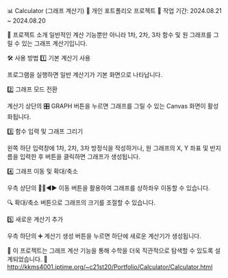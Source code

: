 📊 Calculator (그래프 계산기)
📌 개인 포트폴리오 프로젝트
📅 작업 기간: 2024.08.21 ~ 2024.08.20

📝 프로젝트 소개
일반적인 계산 기능뿐만 아니라 1차, 2차, 3차 함수 및 원 그래프를 그릴 수 있는 그래프 계산기입니다.

🛠️ 사용 방법
1️⃣ 기본 계산기 사용

프로그램을 실행하면 일반 계산기가 기본 화면으로 나타납니다.

2️⃣ 그래프 모드 전환

계산기 상단의 🎛️ GRAPH 버튼을 누르면 그래프를 그릴 수 있는 Canvas 화면이 활성화됩니다.

3️⃣ 함수 입력 및 그래프 그리기

왼쪽 하단 입력창에 1차, 2차, 3차 방정식을 작성하거나, 원 그래프의 X, Y 좌표 및 반지름을 입력한 후 버튼을 클릭하면 그래프가 생성됩니다.

4️⃣ 그래프 이동 및 확대/축소

우측 상단의 🔼🔽◀️▶️ 이동 버튼을 활용하여 그래프를 상하좌우 이동할 수 있습니다.

🔍 확대/축소 버튼으로 그래프의 크기를 조절할 수 있습니다.

5️⃣ 새로운 계산기 추가

우측 하단의 ➕ 계산기 생성 버튼을 누르면 하단에 새로운 계산기가 생성됩니다.

🚀 이 프로젝트는 그래프 계산 기능을 통해 수학을 더욱 직관적으로 탐색할 수 있도록 설계되었습니다.
🔗 http://kkms4001.iptime.org/~c21st20/Portfolio/Calculator/Calculator.html
